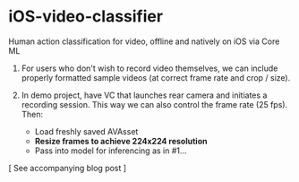 # iOS-video-classifier
Human action classification for video, offline and natively on iOS via Core ML

1. For users who don't wish to record video themselves, we can include properly formatted sample videos (at correct frame rate and crop / size).

2. In demo project, have VC that launches rear camera and initiates a recording session. This way we can also control the frame rate (25 fps). Then:
	- Load freshly saved AVAsset
	- **Resize frames to achieve 224x224 resolution**
	- Pass into model for inferencing as in #1...


[ See accompanying blog post ]
